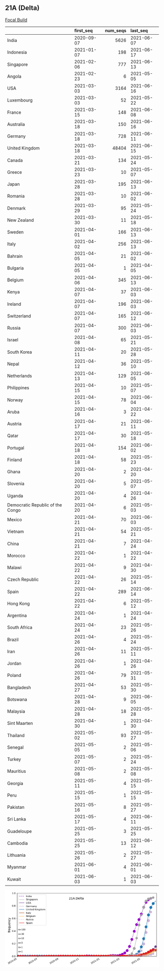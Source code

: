 

## 21A (Delta)
[Focal Build](https://nextstrain.org/groups/neherlab/ncov/21A.Delta)

|                                  | first_seq   |   num_seqs | last_seq   |
|:---------------------------------|:------------|-----------:|:-----------|
| India                            | 2020-09-07  |       5626 | 2021-06-07 |
| Indonesia                        | 2021-01-07  |        198 | 2021-06-17 |
| Singapore                        | 2021-02-06  |        777 | 2021-06-13 |
| Angola                           | 2021-02-23  |          6 | 2021-05-05 |
| USA                              | 2021-03-03  |       3164 | 2021-06-16 |
| Luxembourg                       | 2021-03-03  |         52 | 2021-05-22 |
| France                           | 2021-03-15  |        148 | 2021-06-08 |
| Australia                        | 2021-03-18  |        150 | 2021-06-16 |
| Germany                          | 2021-03-18  |        728 | 2021-06-11 |
| United Kingdom                   | 2021-03-18  |      48404 | 2021-06-15 |
| Canada                           | 2021-03-21  |        134 | 2021-05-24 |
| Greece                           | 2021-03-23  |         10 | 2021-05-07 |
| Japan                            | 2021-03-28  |        195 | 2021-06-13 |
| Romania                          | 2021-03-28  |         10 | 2021-06-02 |
| Denmark                          | 2021-03-29  |         95 | 2021-05-24 |
| New Zealand                      | 2021-03-30  |         11 | 2021-05-18 |
| Sweden                           | 2021-04-01  |        166 | 2021-06-13 |
| Italy                            | 2021-04-02  |        256 | 2021-06-13 |
| Bahrain                          | 2021-04-05  |         21 | 2021-06-02 |
| Bulgaria                         | 2021-04-05  |          1 | 2021-04-05 |
| Belgium                          | 2021-04-06  |        345 | 2021-06-13 |
| Kenya                            | 2021-04-07  |         37 | 2021-06-03 |
| Ireland                          | 2021-04-07  |        196 | 2021-06-03 |
| Switzerland                      | 2021-04-07  |        165 | 2021-06-12 |
| Russia                           | 2021-04-07  |        300 | 2021-06-03 |
| Israel                           | 2021-04-08  |         65 | 2021-05-21 |
| South Korea                      | 2021-04-11  |         20 | 2021-05-28 |
| Nepal                            | 2021-04-12  |         36 | 2021-05-10 |
| Netherlands                      | 2021-04-13  |        129 | 2021-06-05 |
| Philippines                      | 2021-04-15  |         10 | 2021-05-07 |
| Norway                           | 2021-04-15  |         78 | 2021-06-04 |
| Aruba                            | 2021-04-16  |          3 | 2021-04-22 |
| Austria                          | 2021-04-17  |         21 | 2021-06-11 |
| Qatar                            | 2021-04-17  |         30 | 2021-05-18 |
| Portugal                         | 2021-04-18  |        154 | 2021-06-02 |
| Finland                          | 2021-04-18  |         58 | 2021-05-23 |
| Ghana                            | 2021-04-20  |          2 | 2021-04-20 |
| Slovenia                         | 2021-04-20  |          5 | 2021-05-07 |
| Uganda                           | 2021-04-20  |          4 | 2021-04-26 |
| Democratic Republic of the Congo | 2021-04-20  |          6 | 2021-05-03 |
| Mexico                           | 2021-04-21  |         70 | 2021-06-03 |
| Vietnam                          | 2021-04-21  |         54 | 2021-05-21 |
| China                            | 2021-04-21  |          7 | 2021-04-24 |
| Morocco                          | 2021-04-22  |          1 | 2021-04-22 |
| Malawi                           | 2021-04-22  |          9 | 2021-04-30 |
| Czech Republic                   | 2021-04-22  |         26 | 2021-05-14 |
| Spain                            | 2021-04-22  |        289 | 2021-06-14 |
| Hong Kong                        | 2021-04-22  |          6 | 2021-05-12 |
| Argentina                        | 2021-04-24  |          1 | 2021-04-24 |
| South Africa                     | 2021-04-24  |         23 | 2021-05-26 |
| Brazil                           | 2021-04-26  |          4 | 2021-05-24 |
| Iran                             | 2021-04-26  |         11 | 2021-05-11 |
| Jordan                           | 2021-04-26  |          1 | 2021-04-26 |
| Poland                           | 2021-04-26  |         79 | 2021-05-31 |
| Bangladesh                       | 2021-04-27  |         53 | 2021-05-30 |
| Botswana                         | 2021-04-28  |          9 | 2021-06-05 |
| Malaysia                         | 2021-04-28  |         18 | 2021-05-28 |
| Sint Maarten                     | 2021-04-30  |          1 | 2021-04-30 |
| Thailand                         | 2021-05-02  |         93 | 2021-05-27 |
| Senegal                          | 2021-05-05  |          2 | 2021-05-06 |
| Turkey                           | 2021-05-07  |          2 | 2021-05-24 |
| Mauritius                        | 2021-05-08  |          2 | 2021-05-08 |
| Georgia                          | 2021-05-11  |          4 | 2021-05-15 |
| Peru                             | 2021-05-15  |          1 | 2021-05-15 |
| Pakistan                         | 2021-05-16  |          8 | 2021-05-27 |
| Sri Lanka                        | 2021-05-17  |          4 | 2021-06-11 |
| Guadeloupe                       | 2021-05-25  |          3 | 2021-05-25 |
| Cambodia                         | 2021-05-25  |         13 | 2021-06-12 |
| Lithuania                        | 2021-05-26  |          2 | 2021-05-27 |
| Myanmar                          | 2021-06-01  |          4 | 2021-06-01 |
| Kuwait                           | 2021-06-03  |          1 | 2021-06-03 |

![Overall trends 21A.Delta](/overall_trends_figures/overall_trends_21A.Delta.png)